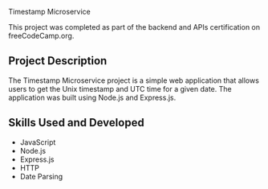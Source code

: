 Timestamp Microservice

This project was completed as part of the backend and APIs certification on freeCodeCamp.org.

## Project Description

The Timestamp Microservice project is a simple web application that allows users to get the Unix timestamp and UTC time for a given date. The application was built using Node.js and Express.js.

## Skills Used and Developed

- JavaScript
- Node.js
- Express.js
- HTTP
- Date Parsing
